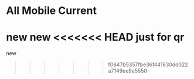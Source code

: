 # All Mobile Current 
new new
<<<<<<< HEAD
just for qr
=======
new
>>>>>>> f0847b5357fbe36f441630dd022a7149ee9e5550
